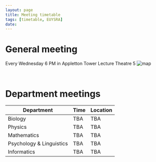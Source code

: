 ```yaml
---
layout: page
title: Meeting timetable
tags: [timetable, EUYSRA]
date:
---
```

# General meeting

Every Wednesday 6 PM in Appletton Tower Lecture Theatre 5
![map](https://i.imgur.com/i0QT42m.png)

 <br>  <!--  Space between -->

# Department meetings

| Department               | Time             | Location     |
| -------------------------|------------------|--------------|
| Biology                  | TBA              | TBA          |
| Physics                  | TBA              | TBA          |
| Mathematics              | TBA              | TBA          |
| Psychology & Linguistics | TBA              | TBA          |
| Informatics              | TBA              | TBA          |
